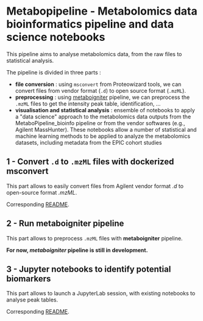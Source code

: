 # Metabopipeline - Metabolomics data bioinformatics pipeline and data science notebooks

This pipeline aims to analyse metabolomics data, from the raw files to statistical analysis.

The pipeline is divided in three parts :
- **file conversion** : using <code>msconvert</code> from Proteowizard tools, we can convert files from vendor format (<code>.d</code>) to open source format (<code>.mzML</code>).
- **preprocessing** : using [metaboigniter](https://github.com/nf-core/metaboigniter) pipeline, we can preprocess the <code>.mzML</code> files to get the intensity peak table, identification, ...
- **visualisation and statistical analysis** : ensemble of notebooks to apply a "data science" approach to the metabolomics data outputs from the MetaboPipeline_bioinfo pipeline or from the vendor softwares (e.g., Agilent MassHunter). These notebooks allow a number of statistical and machine learning methods to be applied to analyze the metabolomics datasets, including metadata from the EPIC cohort studies


## 1 - Convert <code>.d</code> to <code>.mzML</code> files with dockerized msconvert

This part allows to easily convert files from Agilent vendor format *.d* to open-source format *.mzML*.

Corresponding [README](https://github.com/maxvincent24/metabopipeline/tree/main/msconvert).


## 2 - Run metaboigniter pipeline

This part allows to preprocess <code>.mzML</code> files with **metaboigniter** pipeline.

**For now, _metaboigniter_ pipeline is still in development.**


## 3 - Jupyter notebooks to identify potential biomarkers

This part allows to launch a JupyterLab session, with existing notebooks to analyse peak tables.

Corresponding [README](https://github.com/maxvincent24/metabopipeline/tree/main/notebooks).





